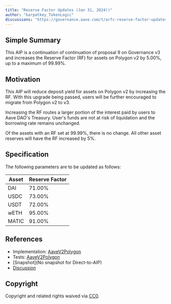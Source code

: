 ```yaml
---
title: "Reserve Factor Updates (Jan 31, 2024))"
author: "karpatkey_TokenLogic"
discussions: "https://governance.aave.com/t/arfc-reserve-factor-updates-polygon-aave-v2/13937/14"
---
```


## Simple Summary

This AIP is a continuation of continuation of proposal 9 on Governance v3 and increases the Reserve Factor (RF) for assets on Polygon v2 by 5.00%, up to a maximum of 99.99%.

## Motivation

This AIP will reduce deposit yield for assets on Polygon v2 by increasing the RF. With this upgrade being passed, users will be further encouraged to migrate from Polygon v2 to v3.

Increasing the RF routes a larger portion of the interest paid by users to Aave DAO's Treasury. User's funds are not at risk of liquidation and the borrowing rate remains unchanged.

Of the assets with an RF set at 99.99%, there is no change. All other asset reserves will have the RF increased by 5%.

## Specification

The following parameters are to be updated as follows:

| Asset | Reserve Factor |
| ----- | -------------- |
| DAI   | 71.00%         |
| USDC  | 73.00%         |
| USDT  | 72.00%         |
| wETH  | 95.00%         |
| MATIC | 91.00%         |

## References

- Implementation: [AaveV2Polygon](https://github.com/bgd-labs/aave-proposals-v3/blob/9c91e475a97bc9c2cf1fe8d76209a1d9fcd4d28f/src/20240125_AaveV2Polygon_ReserveFactorUpdatesJan312024/AaveV2Polygon_ReserveFactorUpdatesJan312024_20240125.sol)
- Tests: [AaveV2Polygon](https://github.com/bgd-labs/aave-proposals-v3/blob/9c91e475a97bc9c2cf1fe8d76209a1d9fcd4d28f/src/20240125_AaveV2Polygon_ReserveFactorUpdatesJan312024/AaveV2Polygon_ReserveFactorUpdatesJan312024_20240125.t.sol)
- [Snapshot](No snapshot for Direct-to-AIP)
- [Discussion](https://governance.aave.com/t/arfc-reserve-factor-updates-polygon-aave-v2/13937/14)

## Copyright

Copyright and related rights waived via [CC0](https://creativecommons.org/publicdomain/zero/1.0/).
